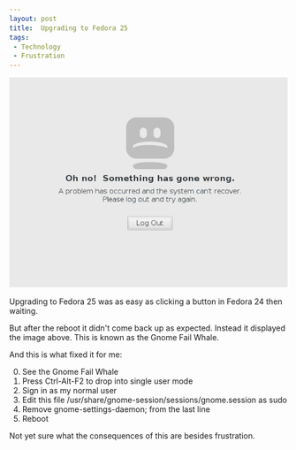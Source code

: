 ```yaml
---
layout: post
title:  Upgrading to Fedora 25
tags:
 - Technology
 - Frustration
---
```


![Gnome fail whale](/images/gnome-fail-whale.png "Gnome fail whale")

Upgrading to Fedora 25 was as easy as clicking a button in Fedora 24 then waiting.

But after the reboot it didn't come back up as expected. Instead it displayed the image above. This is known as the Gnome Fail Whale.

And this is what fixed it for me:

0. See the Gnome Fail Whale
1. Press Ctrl-Alt-F2 to drop into single user mode
2. Sign in as my normal user
3. Edit this file /usr/share/gnome-session/sessions/gnome.session as sudo
4. Remove gnome-settings-daemon; from the last line
5. Reboot

Not yet sure what the consequences of this are besides frustration.

